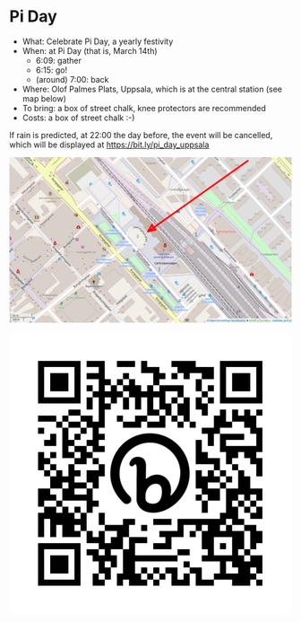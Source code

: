 # Pi Day

 * What: Celebrate Pi Day, a yearly festivity
 * When: at Pi Day (that is, March 14th)
    * 6:09: gather
    * 6:15: go!
    * (around) 7:00: back
 * Where: Olof Palmes Plats, Uppsala,
   which is at the central station (see map below)
 * To bring: a box of street chalk, knee protectors are recommended
 * Costs: a box of street chalk :-)

If rain is predicted, at 22:00 the day before, the event will be cancelled, 
which will be displayed at https://bit.ly/pi_day_uppsala

![Gathering location](map_uppsala.png)

![URL](bit.ly_pi_day_uppsala.png)

